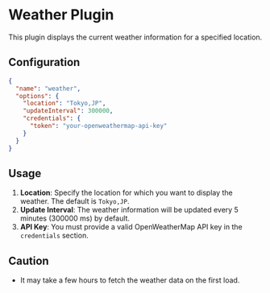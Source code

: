 # Weather Plugin

This plugin displays the current weather information for a specified location.

## Configuration

```json
{
  "name": "weather",
  "options": {
    "location": "Tokyo,JP",
    "updateInterval": 300000,
    "credentials": {
      "token": "your-openweathermap-api-key"
    }
  }
}
```

## Usage

1. **Location**: Specify the location for which you want to display the weather. The default is `Tokyo,JP`.
2. **Update Interval**: The weather information will be updated every 5 minutes (300000 ms) by default.
3. **API Key**: You must provide a valid OpenWeatherMap API key in the `credentials` section.

## Caution

- It may take a few hours to fetch the weather data on the first load.
